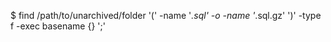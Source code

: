 <!-- post: database-backup_postgresql -->


$ find /path/to/unarchived/folder '(' -name '*.sql' -o -name '*.sql.gz' ')' -type f -exec basename {} ';'    
